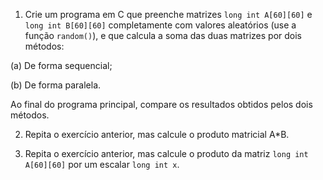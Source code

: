 1. Crie um programa em C que preenche matrizes `long int A[60][60]` e `long int B[60][60]` completamente com valores aleatórios (use a função `random()`), e que calcula a soma das duas matrizes por dois métodos:

(a) De forma sequencial;

(b) De forma paralela.

Ao final do programa principal, compare os resultados obtidos pelos dois métodos.

2. Repita o exercício anterior, mas calcule o produto matricial A*B.

3. Repita o exercício anterior, mas calcule o produto da matriz `long int A[60][60]` por um escalar `long int x`.





